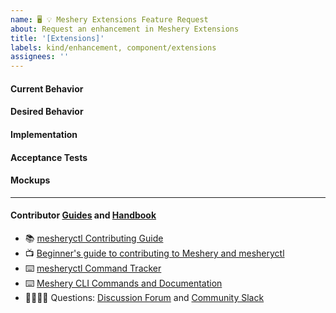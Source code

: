 ```yaml
---
name: 🖥 💡 Meshery Extensions Feature Request
about: Request an enhancement in Meshery Extensions
title: '[Extensions]'
labels: kind/enhancement, component/extensions
assignees: ''
---
```



#### Current Behavior
<!-- A brief description of what the problem is. (e.g. I need to be able to...) -->

#### Desired Behavior
<!-- A brief description of the enhancement. -->

#### Implementation
<!-- Specifics on the approach to fulfilling the feature request. -->

#### Acceptance Tests
<!-- Stipulations of functional behavior or non-functional items that must be in-place in order for the issue to be closed. -->

#### Mockups
<!-- Any visual diagrams of the desired user interface. -->

---

#### Contributor [Guides](https://docs.meshery.io/project/contributing) and [Handbook](https://layer5.io/community/handbook)
- 📚 [mesheryctl Contributing Guide](https://github.com/meshery/meshery/blob/master/mesheryctl/README.md)
- 📺 [Beginner's guide to contributing to Meshery and mesheryctl](https://youtu.be/hh_kFLZx3G4)
- ⌨️ [mesheryctl Command Tracker](https://docs.google.com/spreadsheets/d/1q63sIGAuCnIeDs8PeM-0BAkNj8BBgPUXhLbe1Y-318o/edit#gid=0)
- ⌨️ [Meshery CLI Commands and Documentation](https://docs.google.com/document/d/1xRlFpElRmybJ3WacgPKXgCSiQ2poJl3iCCV1dAalf0k/edit#heading=h.5fucij4hc5wt)
- 🙋🏾🙋🏼 Questions: [Discussion Forum](https://discuss.layer5.io) and [Community Slack](http://slack.layer5.io)
